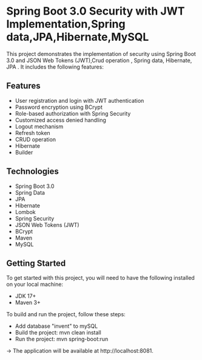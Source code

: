 # Spring Boot 3.0 Security with JWT Implementation,Spring data,JPA,Hibernate,MySQL
This project demonstrates the implementation of security using Spring Boot 3.0 and JSON Web Tokens (JWT),Crud operation , Spring data, Hibernate, JPA . It includes the following features:

## Features
* User registration and login with JWT authentication
* Password encryption using BCrypt
* Role-based authorization with Spring Security
* Customized access denied handling
* Logout mechanism
* Refresh token
* CRUD operation
* Hibernate
* Builder

## Technologies
* Spring Boot 3.0
* Spring Data
* JPA
* Hibernate
* Lombok
* Spring Security
* JSON Web Tokens (JWT)
* BCrypt
* Maven
* MySQL
 
## Getting Started
To get started with this project, you will need to have the following installed on your local machine:

* JDK 17+
* Maven 3+


To build and run the project, follow these steps:

* Add database "invent" to mySQL 
* Build the project: mvn clean install
* Run the project: mvn spring-boot:run 

-> The application will be available at http://localhost:8081.

